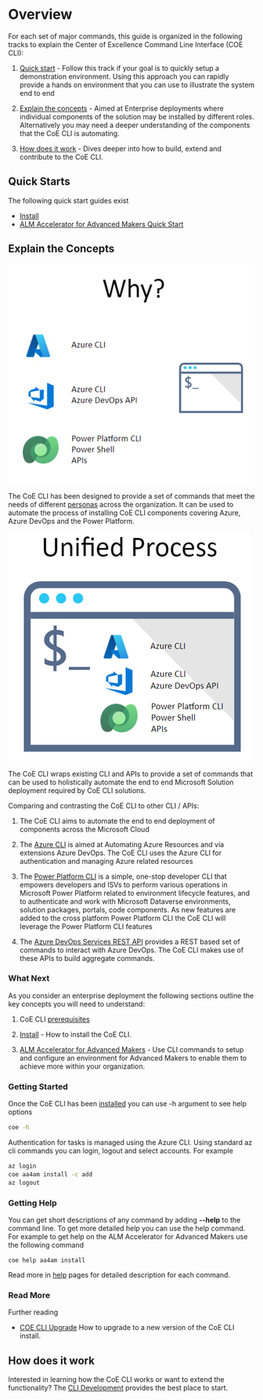 # Overview

For each set of major commands, this guide is organized in the following tracks to explain the Center of Excellence Command Line Interface (COE CLI):

1. [Quick start](#quick-start) - Follow this track if your goal is to quickly setup a demonstration environment. Using this approach you can rapidly provide a hands on environment that you can use to illustrate the system end to end

2. [Explain the concepts](#explain-the-concepts) - Aimed at Enterprise deployments where individual components of the solution may be installed by different roles. Alternatively you may need a deeper understanding of the components that the CoE CLI is automating.

3. [How does it work](#how-does-it-work) - Dives deeper into how to build, extend and contribute to the CoE CLI.

## Quick Starts

The following quick start guides exist

- [Install](./install.md)
- [ALM Accelerator for Advanced Makers Quick Start](./aa4am/readme.md#quick-start)

## Explain the Concepts

![Why CoE CLI](./images/cli-why.png)

The CoE CLI has been designed to provide a set of commands that meet the needs of different [personas](./aa4am/personas.md) across the organization. It can be used to automate the process of installing CoE CLI components covering Azure, Azure DevOps and the Power Platform. 

![CLI Unified](./images/cli-unified-process.png)

The CoE CLI wraps existing CLI and APIs to provide a set of commands that can be used to holistically automate the end to end Microsoft Solution deployment required by CoE CLI solutions. 

Comparing and contrasting the CoE CLI to other CLI / APIs:
1. The CoE CLI aims to automate the end to end deployment of components across the Microsoft Cloud

2. The [Azure CLI](https://docs.microsoft.com/en-us/cli/azure/) is aimed at Automating Azure Resources and via extensions Azure DevOps. The CoE CLI uses the Azure CLI for authentication and managing Azure related resources

3. The [Power Platform CLI](https://docs.microsoft.com/en-us/powerapps/developer/data-platform/powerapps-cli) is a simple, one-stop developer CLI that empowers developers and ISVs to perform various operations in Microsoft Power Platform related to environment lifecycle features, and to authenticate and work with Microsoft Dataverse environments, solution packages, portals, code components. As new features are added to the cross platform Power Platform CLI the CoE CLI will leverage the Power Platform CLI features

4. The [Azure DevOps Services REST API](https://docs.microsoft.com/en-us/rest/api/azure/devops/) provides a REST based set of commands to interact with Azure DevOps. The CoE CLI makes use of these APIs to build aggregate commands.

### What Next

As you consider an enterprise deployment the following sections outline the key concepts you will need to understand:

1. CoE CLI [prerequisites](#prerequisites) 

2. [Install](./install.md) - How to install the CoE CLI.

3. [ALM Accelerator for Advanced Makers](./aa4am/readme.md) - Use CLI commands to setup and configure an environment for Advanced Makers to enable them to achieve more within your organization. 

### Getting Started

Once the CoE CLI has been [installed](./install.md) you can use -h argument to see help options

```bash
coe -h
```

Authentication for tasks is managed using the Azure CLI. Using standard az cli commands you can login, logout and select accounts. For example

```bash
az login
coe aa4am install -c add
az logout
```

### Getting Help

You can get short descriptions of any command by adding **--help** to the command line. To get more detailed help you can use the help command. For example to get help on the ALM Accelerator for Advanced Makers use the following command

```
coe help aa4am install
```

Read more in [help](./help/readme.md) pages for detailed description for each command.

### Read More

Further reading

- [COE CLI Upgrade](./upgrade.md) How to upgrade to a new version of the CoE CLI install.

## How does it work

Interested in learning how the CoE CLI works or want to extend the functionality? The [CLI Development](./cli-development/readme.md) provides the best place to start.